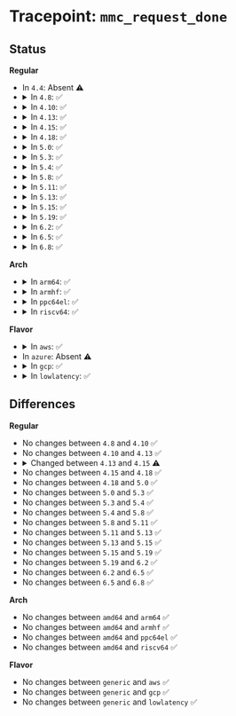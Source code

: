 # Tracepoint: <code>mmc_request_done</code>

## Status
<b>Regular</b>
<ul>
<li>
In <code>4.4</code>: Absent ⚠️
</li>
<li>
<details>
<summary>In <code>4.8</code>: ✅</summary>

Event:

```c
struct trace_event_raw_mmc_request_done {
    struct trace_entry ent;
    u32 cmd_opcode;
    int cmd_err;
    u32 cmd_resp[4];
    unsigned int cmd_retries;
    u32 stop_opcode;
    int stop_err;
    u32 stop_resp[4];
    unsigned int stop_retries;
    u32 sbc_opcode;
    int sbc_err;
    u32 sbc_resp[4];
    unsigned int sbc_retries;
    unsigned int bytes_xfered;
    int data_err;
    unsigned int can_retune;
    unsigned int doing_retune;
    unsigned int retune_now;
    int need_retune;
    int hold_retune;
    unsigned int retune_period;
    struct mmc_request *mrq;
    u32 __data_loc_name;
    char __data[0];
};
```
Function:

```c
void trace_event_raw_event_mmc_request_done(void *__data, struct mmc_host *host, struct mmc_request *mrq);
```
</details>
</li>
<li>
<details>
<summary>In <code>4.10</code>: ✅</summary>

Event:

```c
struct trace_event_raw_mmc_request_done {
    struct trace_entry ent;
    u32 cmd_opcode;
    int cmd_err;
    u32 cmd_resp[4];
    unsigned int cmd_retries;
    u32 stop_opcode;
    int stop_err;
    u32 stop_resp[4];
    unsigned int stop_retries;
    u32 sbc_opcode;
    int sbc_err;
    u32 sbc_resp[4];
    unsigned int sbc_retries;
    unsigned int bytes_xfered;
    int data_err;
    unsigned int can_retune;
    unsigned int doing_retune;
    unsigned int retune_now;
    int need_retune;
    int hold_retune;
    unsigned int retune_period;
    struct mmc_request *mrq;
    u32 __data_loc_name;
    char __data[0];
};
```
Function:

```c
void trace_event_raw_event_mmc_request_done(void *__data, struct mmc_host *host, struct mmc_request *mrq);
```
</details>
</li>
<li>
<details>
<summary>In <code>4.13</code>: ✅</summary>

Event:

```c
struct trace_event_raw_mmc_request_done {
    struct trace_entry ent;
    u32 cmd_opcode;
    int cmd_err;
    u32 cmd_resp[4];
    unsigned int cmd_retries;
    u32 stop_opcode;
    int stop_err;
    u32 stop_resp[4];
    unsigned int stop_retries;
    u32 sbc_opcode;
    int sbc_err;
    u32 sbc_resp[4];
    unsigned int sbc_retries;
    unsigned int bytes_xfered;
    int data_err;
    unsigned int can_retune;
    unsigned int doing_retune;
    unsigned int retune_now;
    int need_retune;
    int hold_retune;
    unsigned int retune_period;
    struct mmc_request *mrq;
    u32 __data_loc_name;
    char __data[0];
};
```
Function:

```c
void trace_event_raw_event_mmc_request_done(void *__data, struct mmc_host *host, struct mmc_request *mrq);
```
</details>
</li>
<li>
<details>
<summary>In <code>4.15</code>: ✅</summary>

Event:

```c
struct trace_event_raw_mmc_request_done {
    struct trace_entry ent;
    u32 cmd_opcode;
    int cmd_err;
    u32 cmd_resp[4];
    unsigned int cmd_retries;
    u32 stop_opcode;
    int stop_err;
    u32 stop_resp[4];
    unsigned int stop_retries;
    u32 sbc_opcode;
    int sbc_err;
    u32 sbc_resp[4];
    unsigned int sbc_retries;
    unsigned int bytes_xfered;
    int data_err;
    int tag;
    unsigned int can_retune;
    unsigned int doing_retune;
    unsigned int retune_now;
    int need_retune;
    int hold_retune;
    unsigned int retune_period;
    struct mmc_request *mrq;
    u32 __data_loc_name;
    char __data[0];
};
```
Function:

```c
void trace_event_raw_event_mmc_request_done(void *__data, struct mmc_host *host, struct mmc_request *mrq);
```
</details>
</li>
<li>
<details>
<summary>In <code>4.18</code>: ✅</summary>

Event:

```c
struct trace_event_raw_mmc_request_done {
    struct trace_entry ent;
    u32 cmd_opcode;
    int cmd_err;
    u32 cmd_resp[4];
    unsigned int cmd_retries;
    u32 stop_opcode;
    int stop_err;
    u32 stop_resp[4];
    unsigned int stop_retries;
    u32 sbc_opcode;
    int sbc_err;
    u32 sbc_resp[4];
    unsigned int sbc_retries;
    unsigned int bytes_xfered;
    int data_err;
    int tag;
    unsigned int can_retune;
    unsigned int doing_retune;
    unsigned int retune_now;
    int need_retune;
    int hold_retune;
    unsigned int retune_period;
    struct mmc_request *mrq;
    u32 __data_loc_name;
    char __data[0];
};
```
Function:

```c
void trace_event_raw_event_mmc_request_done(void *__data, struct mmc_host *host, struct mmc_request *mrq);
```
</details>
</li>
<li>
<details>
<summary>In <code>5.0</code>: ✅</summary>

Event:

```c
struct trace_event_raw_mmc_request_done {
    struct trace_entry ent;
    u32 cmd_opcode;
    int cmd_err;
    u32 cmd_resp[4];
    unsigned int cmd_retries;
    u32 stop_opcode;
    int stop_err;
    u32 stop_resp[4];
    unsigned int stop_retries;
    u32 sbc_opcode;
    int sbc_err;
    u32 sbc_resp[4];
    unsigned int sbc_retries;
    unsigned int bytes_xfered;
    int data_err;
    int tag;
    unsigned int can_retune;
    unsigned int doing_retune;
    unsigned int retune_now;
    int need_retune;
    int hold_retune;
    unsigned int retune_period;
    struct mmc_request *mrq;
    u32 __data_loc_name;
    char __data[0];
};
```
Function:

```c
void trace_event_raw_event_mmc_request_done(void *__data, struct mmc_host *host, struct mmc_request *mrq);
```
</details>
</li>
<li>
<details>
<summary>In <code>5.3</code>: ✅</summary>

Event:

```c
struct trace_event_raw_mmc_request_done {
    struct trace_entry ent;
    u32 cmd_opcode;
    int cmd_err;
    u32 cmd_resp[4];
    unsigned int cmd_retries;
    u32 stop_opcode;
    int stop_err;
    u32 stop_resp[4];
    unsigned int stop_retries;
    u32 sbc_opcode;
    int sbc_err;
    u32 sbc_resp[4];
    unsigned int sbc_retries;
    unsigned int bytes_xfered;
    int data_err;
    int tag;
    unsigned int can_retune;
    unsigned int doing_retune;
    unsigned int retune_now;
    int need_retune;
    int hold_retune;
    unsigned int retune_period;
    struct mmc_request *mrq;
    u32 __data_loc_name;
    char __data[0];
};
```
Function:

```c
void trace_event_raw_event_mmc_request_done(void *__data, struct mmc_host *host, struct mmc_request *mrq);
```
</details>
</li>
<li>
<details>
<summary>In <code>5.4</code>: ✅</summary>

Event:

```c
struct trace_event_raw_mmc_request_done {
    struct trace_entry ent;
    u32 cmd_opcode;
    int cmd_err;
    u32 cmd_resp[4];
    unsigned int cmd_retries;
    u32 stop_opcode;
    int stop_err;
    u32 stop_resp[4];
    unsigned int stop_retries;
    u32 sbc_opcode;
    int sbc_err;
    u32 sbc_resp[4];
    unsigned int sbc_retries;
    unsigned int bytes_xfered;
    int data_err;
    int tag;
    unsigned int can_retune;
    unsigned int doing_retune;
    unsigned int retune_now;
    int need_retune;
    int hold_retune;
    unsigned int retune_period;
    struct mmc_request *mrq;
    u32 __data_loc_name;
    char __data[0];
};
```
Function:

```c
void trace_event_raw_event_mmc_request_done(void *__data, struct mmc_host *host, struct mmc_request *mrq);
```
</details>
</li>
<li>
<details>
<summary>In <code>5.8</code>: ✅</summary>

Event:

```c
struct trace_event_raw_mmc_request_done {
    struct trace_entry ent;
    u32 cmd_opcode;
    int cmd_err;
    u32 cmd_resp[4];
    unsigned int cmd_retries;
    u32 stop_opcode;
    int stop_err;
    u32 stop_resp[4];
    unsigned int stop_retries;
    u32 sbc_opcode;
    int sbc_err;
    u32 sbc_resp[4];
    unsigned int sbc_retries;
    unsigned int bytes_xfered;
    int data_err;
    int tag;
    unsigned int can_retune;
    unsigned int doing_retune;
    unsigned int retune_now;
    int need_retune;
    int hold_retune;
    unsigned int retune_period;
    struct mmc_request *mrq;
    u32 __data_loc_name;
    char __data[0];
};
```
Function:

```c
void trace_event_raw_event_mmc_request_done(void *__data, struct mmc_host *host, struct mmc_request *mrq);
```
</details>
</li>
<li>
<details>
<summary>In <code>5.11</code>: ✅</summary>

Event:

```c
struct trace_event_raw_mmc_request_done {
    struct trace_entry ent;
    u32 cmd_opcode;
    int cmd_err;
    u32 cmd_resp[4];
    unsigned int cmd_retries;
    u32 stop_opcode;
    int stop_err;
    u32 stop_resp[4];
    unsigned int stop_retries;
    u32 sbc_opcode;
    int sbc_err;
    u32 sbc_resp[4];
    unsigned int sbc_retries;
    unsigned int bytes_xfered;
    int data_err;
    int tag;
    unsigned int can_retune;
    unsigned int doing_retune;
    unsigned int retune_now;
    int need_retune;
    int hold_retune;
    unsigned int retune_period;
    struct mmc_request *mrq;
    u32 __data_loc_name;
    char __data[0];
};
```
Function:

```c
void trace_event_raw_event_mmc_request_done(void *__data, struct mmc_host *host, struct mmc_request *mrq);
```
</details>
</li>
<li>
<details>
<summary>In <code>5.13</code>: ✅</summary>

Event:

```c
struct trace_event_raw_mmc_request_done {
    struct trace_entry ent;
    u32 cmd_opcode;
    int cmd_err;
    u32 cmd_resp[4];
    unsigned int cmd_retries;
    u32 stop_opcode;
    int stop_err;
    u32 stop_resp[4];
    unsigned int stop_retries;
    u32 sbc_opcode;
    int sbc_err;
    u32 sbc_resp[4];
    unsigned int sbc_retries;
    unsigned int bytes_xfered;
    int data_err;
    int tag;
    unsigned int can_retune;
    unsigned int doing_retune;
    unsigned int retune_now;
    int need_retune;
    int hold_retune;
    unsigned int retune_period;
    struct mmc_request *mrq;
    u32 __data_loc_name;
    char __data[0];
};
```
Function:

```c
void trace_event_raw_event_mmc_request_done(void *__data, struct mmc_host *host, struct mmc_request *mrq);
```
</details>
</li>
<li>
<details>
<summary>In <code>5.15</code>: ✅</summary>

Event:

```c
struct trace_event_raw_mmc_request_done {
    struct trace_entry ent;
    u32 cmd_opcode;
    int cmd_err;
    u32 cmd_resp[4];
    unsigned int cmd_retries;
    u32 stop_opcode;
    int stop_err;
    u32 stop_resp[4];
    unsigned int stop_retries;
    u32 sbc_opcode;
    int sbc_err;
    u32 sbc_resp[4];
    unsigned int sbc_retries;
    unsigned int bytes_xfered;
    int data_err;
    int tag;
    unsigned int can_retune;
    unsigned int doing_retune;
    unsigned int retune_now;
    int need_retune;
    int hold_retune;
    unsigned int retune_period;
    struct mmc_request *mrq;
    u32 __data_loc_name;
    char __data[0];
};
```
Function:

```c
void trace_event_raw_event_mmc_request_done(void *__data, struct mmc_host *host, struct mmc_request *mrq);
```
</details>
</li>
<li>
<details>
<summary>In <code>5.19</code>: ✅</summary>

Event:

```c
struct trace_event_raw_mmc_request_done {
    struct trace_entry ent;
    u32 cmd_opcode;
    int cmd_err;
    u32 cmd_resp[4];
    unsigned int cmd_retries;
    u32 stop_opcode;
    int stop_err;
    u32 stop_resp[4];
    unsigned int stop_retries;
    u32 sbc_opcode;
    int sbc_err;
    u32 sbc_resp[4];
    unsigned int sbc_retries;
    unsigned int bytes_xfered;
    int data_err;
    int tag;
    unsigned int can_retune;
    unsigned int doing_retune;
    unsigned int retune_now;
    int need_retune;
    int hold_retune;
    unsigned int retune_period;
    struct mmc_request *mrq;
    u32 __data_loc_name;
    char __data[0];
};
```
Function:

```c
void trace_event_raw_event_mmc_request_done(void *__data, struct mmc_host *host, struct mmc_request *mrq);
```
</details>
</li>
<li>
<details>
<summary>In <code>6.2</code>: ✅</summary>

Event:

```c
struct trace_event_raw_mmc_request_done {
    struct trace_entry ent;
    u32 cmd_opcode;
    int cmd_err;
    u32 cmd_resp[4];
    unsigned int cmd_retries;
    u32 stop_opcode;
    int stop_err;
    u32 stop_resp[4];
    unsigned int stop_retries;
    u32 sbc_opcode;
    int sbc_err;
    u32 sbc_resp[4];
    unsigned int sbc_retries;
    unsigned int bytes_xfered;
    int data_err;
    int tag;
    unsigned int can_retune;
    unsigned int doing_retune;
    unsigned int retune_now;
    int need_retune;
    int hold_retune;
    unsigned int retune_period;
    struct mmc_request *mrq;
    u32 __data_loc_name;
    char __data[0];
};
```
Function:

```c
void trace_event_raw_event_mmc_request_done(void *__data, struct mmc_host *host, struct mmc_request *mrq);
```
</details>
</li>
<li>
<details>
<summary>In <code>6.5</code>: ✅</summary>

Event:

```c
struct trace_event_raw_mmc_request_done {
    struct trace_entry ent;
    u32 cmd_opcode;
    int cmd_err;
    u32 cmd_resp[4];
    unsigned int cmd_retries;
    u32 stop_opcode;
    int stop_err;
    u32 stop_resp[4];
    unsigned int stop_retries;
    u32 sbc_opcode;
    int sbc_err;
    u32 sbc_resp[4];
    unsigned int sbc_retries;
    unsigned int bytes_xfered;
    int data_err;
    int tag;
    unsigned int can_retune;
    unsigned int doing_retune;
    unsigned int retune_now;
    int need_retune;
    int hold_retune;
    unsigned int retune_period;
    struct mmc_request *mrq;
    u32 __data_loc_name;
    char __data[0];
};
```
Function:

```c
void trace_event_raw_event_mmc_request_done(void *__data, struct mmc_host *host, struct mmc_request *mrq);
```
</details>
</li>
<li>
<details>
<summary>In <code>6.8</code>: ✅</summary>

Event:

```c
struct trace_event_raw_mmc_request_done {
    struct trace_entry ent;
    u32 cmd_opcode;
    int cmd_err;
    u32 cmd_resp[4];
    unsigned int cmd_retries;
    u32 stop_opcode;
    int stop_err;
    u32 stop_resp[4];
    unsigned int stop_retries;
    u32 sbc_opcode;
    int sbc_err;
    u32 sbc_resp[4];
    unsigned int sbc_retries;
    unsigned int bytes_xfered;
    int data_err;
    int tag;
    unsigned int can_retune;
    unsigned int doing_retune;
    unsigned int retune_now;
    int need_retune;
    int hold_retune;
    unsigned int retune_period;
    struct mmc_request *mrq;
    u32 __data_loc_name;
    char __data[0];
};
```
Function:

```c
void trace_event_raw_event_mmc_request_done(void *__data, struct mmc_host *host, struct mmc_request *mrq);
```
</details>
</li>
</ul>
<b>Arch</b>
<ul>
<li>
<details>
<summary>In <code>arm64</code>: ✅</summary>

Event:

```c
struct trace_event_raw_mmc_request_done {
    struct trace_entry ent;
    u32 cmd_opcode;
    int cmd_err;
    u32 cmd_resp[4];
    unsigned int cmd_retries;
    u32 stop_opcode;
    int stop_err;
    u32 stop_resp[4];
    unsigned int stop_retries;
    u32 sbc_opcode;
    int sbc_err;
    u32 sbc_resp[4];
    unsigned int sbc_retries;
    unsigned int bytes_xfered;
    int data_err;
    int tag;
    unsigned int can_retune;
    unsigned int doing_retune;
    unsigned int retune_now;
    int need_retune;
    int hold_retune;
    unsigned int retune_period;
    struct mmc_request *mrq;
    u32 __data_loc_name;
    char __data[0];
};
```
Function:

```c
void trace_event_raw_event_mmc_request_done(void *__data, struct mmc_host *host, struct mmc_request *mrq);
```
</details>
</li>
<li>
<details>
<summary>In <code>armhf</code>: ✅</summary>

Event:

```c
struct trace_event_raw_mmc_request_done {
    struct trace_entry ent;
    u32 cmd_opcode;
    int cmd_err;
    u32 cmd_resp[4];
    unsigned int cmd_retries;
    u32 stop_opcode;
    int stop_err;
    u32 stop_resp[4];
    unsigned int stop_retries;
    u32 sbc_opcode;
    int sbc_err;
    u32 sbc_resp[4];
    unsigned int sbc_retries;
    unsigned int bytes_xfered;
    int data_err;
    int tag;
    unsigned int can_retune;
    unsigned int doing_retune;
    unsigned int retune_now;
    int need_retune;
    int hold_retune;
    unsigned int retune_period;
    struct mmc_request *mrq;
    u32 __data_loc_name;
    char __data[0];
};
```
Function:

```c
void trace_event_raw_event_mmc_request_done(void *__data, struct mmc_host *host, struct mmc_request *mrq);
```
</details>
</li>
<li>
<details>
<summary>In <code>ppc64el</code>: ✅</summary>

Event:

```c
struct trace_event_raw_mmc_request_done {
    struct trace_entry ent;
    u32 cmd_opcode;
    int cmd_err;
    u32 cmd_resp[4];
    unsigned int cmd_retries;
    u32 stop_opcode;
    int stop_err;
    u32 stop_resp[4];
    unsigned int stop_retries;
    u32 sbc_opcode;
    int sbc_err;
    u32 sbc_resp[4];
    unsigned int sbc_retries;
    unsigned int bytes_xfered;
    int data_err;
    int tag;
    unsigned int can_retune;
    unsigned int doing_retune;
    unsigned int retune_now;
    int need_retune;
    int hold_retune;
    unsigned int retune_period;
    struct mmc_request *mrq;
    u32 __data_loc_name;
    char __data[0];
};
```
Function:

```c
void trace_event_raw_event_mmc_request_done(void *__data, struct mmc_host *host, struct mmc_request *mrq);
```
</details>
</li>
<li>
<details>
<summary>In <code>riscv64</code>: ✅</summary>

Event:

```c
struct trace_event_raw_mmc_request_done {
    struct trace_entry ent;
    u32 cmd_opcode;
    int cmd_err;
    u32 cmd_resp[4];
    unsigned int cmd_retries;
    u32 stop_opcode;
    int stop_err;
    u32 stop_resp[4];
    unsigned int stop_retries;
    u32 sbc_opcode;
    int sbc_err;
    u32 sbc_resp[4];
    unsigned int sbc_retries;
    unsigned int bytes_xfered;
    int data_err;
    int tag;
    unsigned int can_retune;
    unsigned int doing_retune;
    unsigned int retune_now;
    int need_retune;
    int hold_retune;
    unsigned int retune_period;
    struct mmc_request *mrq;
    u32 __data_loc_name;
    char __data[0];
};
```
Function:

```c
void trace_event_raw_event_mmc_request_done(void *__data, struct mmc_host *host, struct mmc_request *mrq);
```
</details>
</li>
</ul>
<b>Flavor</b>
<ul>
<li>
<details>
<summary>In <code>aws</code>: ✅</summary>

Event:

```c
struct trace_event_raw_mmc_request_done {
    struct trace_entry ent;
    u32 cmd_opcode;
    int cmd_err;
    u32 cmd_resp[4];
    unsigned int cmd_retries;
    u32 stop_opcode;
    int stop_err;
    u32 stop_resp[4];
    unsigned int stop_retries;
    u32 sbc_opcode;
    int sbc_err;
    u32 sbc_resp[4];
    unsigned int sbc_retries;
    unsigned int bytes_xfered;
    int data_err;
    int tag;
    unsigned int can_retune;
    unsigned int doing_retune;
    unsigned int retune_now;
    int need_retune;
    int hold_retune;
    unsigned int retune_period;
    struct mmc_request *mrq;
    u32 __data_loc_name;
    char __data[0];
};
```
Function:

```c
void trace_event_raw_event_mmc_request_done(void *__data, struct mmc_host *host, struct mmc_request *mrq);
```
</details>
</li>
<li>
In <code>azure</code>: Absent ⚠️
</li>
<li>
<details>
<summary>In <code>gcp</code>: ✅</summary>

Event:

```c
struct trace_event_raw_mmc_request_done {
    struct trace_entry ent;
    u32 cmd_opcode;
    int cmd_err;
    u32 cmd_resp[4];
    unsigned int cmd_retries;
    u32 stop_opcode;
    int stop_err;
    u32 stop_resp[4];
    unsigned int stop_retries;
    u32 sbc_opcode;
    int sbc_err;
    u32 sbc_resp[4];
    unsigned int sbc_retries;
    unsigned int bytes_xfered;
    int data_err;
    int tag;
    unsigned int can_retune;
    unsigned int doing_retune;
    unsigned int retune_now;
    int need_retune;
    int hold_retune;
    unsigned int retune_period;
    struct mmc_request *mrq;
    u32 __data_loc_name;
    char __data[0];
};
```
Function:

```c
void trace_event_raw_event_mmc_request_done(void *__data, struct mmc_host *host, struct mmc_request *mrq);
```
</details>
</li>
<li>
<details>
<summary>In <code>lowlatency</code>: ✅</summary>

Event:

```c
struct trace_event_raw_mmc_request_done {
    struct trace_entry ent;
    u32 cmd_opcode;
    int cmd_err;
    u32 cmd_resp[4];
    unsigned int cmd_retries;
    u32 stop_opcode;
    int stop_err;
    u32 stop_resp[4];
    unsigned int stop_retries;
    u32 sbc_opcode;
    int sbc_err;
    u32 sbc_resp[4];
    unsigned int sbc_retries;
    unsigned int bytes_xfered;
    int data_err;
    int tag;
    unsigned int can_retune;
    unsigned int doing_retune;
    unsigned int retune_now;
    int need_retune;
    int hold_retune;
    unsigned int retune_period;
    struct mmc_request *mrq;
    u32 __data_loc_name;
    char __data[0];
};
```
Function:

```c
void trace_event_raw_event_mmc_request_done(void *__data, struct mmc_host *host, struct mmc_request *mrq);
```
</details>
</li>
</ul>

## Differences
<b>Regular</b>
<ul>
<li>
No changes between <code>4.8</code> and <code>4.10</code> ✅
</li>
<li>
No changes between <code>4.10</code> and <code>4.13</code> ✅
</li>
<li>
<details>
<summary>Changed between <code>4.13</code> and <code>4.15</code> ⚠️</summary>
<ul>
<li>
<b>Event changed. </b>
</li>
<li>
<b>Field added. </b>
<code>int tag</code>
</li>
</ul>
</details>
</li>
<li>
No changes between <code>4.15</code> and <code>4.18</code> ✅
</li>
<li>
No changes between <code>4.18</code> and <code>5.0</code> ✅
</li>
<li>
No changes between <code>5.0</code> and <code>5.3</code> ✅
</li>
<li>
No changes between <code>5.3</code> and <code>5.4</code> ✅
</li>
<li>
No changes between <code>5.4</code> and <code>5.8</code> ✅
</li>
<li>
No changes between <code>5.8</code> and <code>5.11</code> ✅
</li>
<li>
No changes between <code>5.11</code> and <code>5.13</code> ✅
</li>
<li>
No changes between <code>5.13</code> and <code>5.15</code> ✅
</li>
<li>
No changes between <code>5.15</code> and <code>5.19</code> ✅
</li>
<li>
No changes between <code>5.19</code> and <code>6.2</code> ✅
</li>
<li>
No changes between <code>6.2</code> and <code>6.5</code> ✅
</li>
<li>
No changes between <code>6.5</code> and <code>6.8</code> ✅
</li>
</ul>
<b>Arch</b>
<ul>
<li>
No changes between <code>amd64</code> and <code>arm64</code> ✅
</li>
<li>
No changes between <code>amd64</code> and <code>armhf</code> ✅
</li>
<li>
No changes between <code>amd64</code> and <code>ppc64el</code> ✅
</li>
<li>
No changes between <code>amd64</code> and <code>riscv64</code> ✅
</li>
</ul>
<b>Flavor</b>
<ul>
<li>
No changes between <code>generic</code> and <code>aws</code> ✅
</li>
<li>
No changes between <code>generic</code> and <code>gcp</code> ✅
</li>
<li>
No changes between <code>generic</code> and <code>lowlatency</code> ✅
</li>
</ul>
